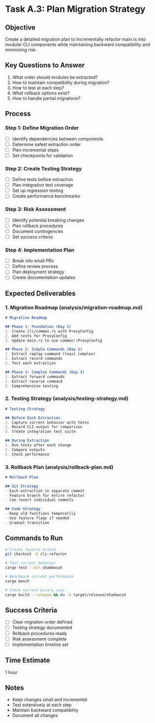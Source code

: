# Task A.3: Plan Migration Strategy

## Objective
Create a detailed migration plan to incrementally refactor main.rs into modular CLI components while maintaining backward compatibility and minimizing risk.

## Key Questions to Answer
1. What order should modules be extracted?
2. How to maintain compatibility during migration?
3. How to test at each step?
4. What rollback options exist?
5. How to handle partial migrations?

## Process

### Step 1: Define Migration Order
- [ ] Identify dependencies between components
- [ ] Determine safest extraction order
- [ ] Plan incremental steps
- [ ] Set checkpoints for validation

### Step 2: Create Testing Strategy
- [ ] Define tests before extraction
- [ ] Plan integration test coverage
- [ ] Set up regression testing
- [ ] Create performance benchmarks

### Step 3: Risk Assessment
- [ ] Identify potential breaking changes
- [ ] Plan rollback procedures
- [ ] Document contingencies
- [ ] Set success criteria

### Step 4: Implementation Plan
- [ ] Break into small PRs
- [ ] Define review process
- [ ] Plan deployment strategy
- [ ] Create documentation updates

## Expected Deliverables

### 1. Migration Roadmap (analysis/migration-roadmap.md)
```markdown
# Migration Roadmap

## Phase 1: Foundation (Day 1)
1. Create cli/common.rs with ProxyConfig
2. Add tests for ProxyConfig
3. Update main.rs to use common::ProxyConfig

## Phase 2: Simple Commands (Day 2)
1. Extract replay command (least complex)
2. Extract record commands
3. Test each extraction

## Phase 3: Complex Commands (Day 3)
1. Extract forward commands
2. Extract reverse command
3. Comprehensive testing
```

### 2. Testing Strategy (analysis/testing-strategy.md)
```markdown
# Testing Strategy

## Before Each Extraction
1. Capture current behavior with tests
2. Record CLI output for comparison
3. Create integration test suite

## During Extraction
1. Run tests after each change
2. Compare outputs
3. Check performance
```

### 3. Rollback Plan (analysis/rollback-plan.md)
```markdown
# Rollback Plan

## Git Strategy
- Each extraction in separate commit
- Feature branch for entire refactor
- Can revert individual commits

## Code Strategy
- Keep old functions temporarily
- Use feature flags if needed
- Gradual transition
```

## Commands to Run
```bash
# Create feature branch
git checkout -b cli-refactor

# Test current behavior
cargo test --bin shadowcat

# Benchmark current performance
cargo bench

# Check current binary size
cargo build --release && du -h target/release/shadowcat
```

## Success Criteria
- [ ] Clear migration order defined
- [ ] Testing strategy documented
- [ ] Rollback procedures ready
- [ ] Risk assessment complete
- [ ] Implementation timeline set

## Time Estimate
1 hour

## Notes
- Keep changes small and incremental
- Test extensively at each step
- Maintain backward compatibility
- Document all changes